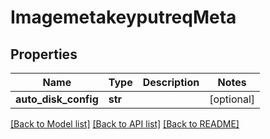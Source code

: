 # ImagemetakeyputreqMeta

## Properties
Name | Type | Description | Notes
------------ | ------------- | ------------- | -------------
**auto_disk_config** | **str** |  | [optional] 

[[Back to Model list]](../README.md#documentation-for-models) [[Back to API list]](../README.md#documentation-for-api-endpoints) [[Back to README]](../README.md)


